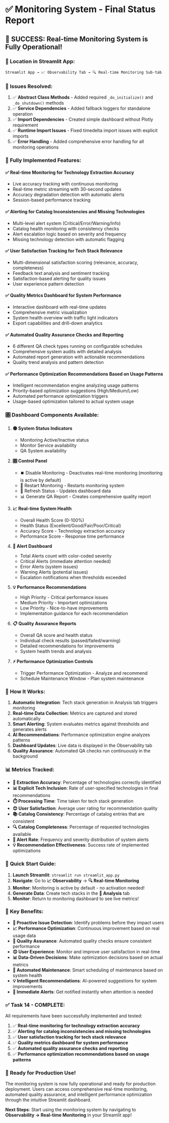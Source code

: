 # ✅ Monitoring System - Final Status Report

## 🎉 **SUCCESS: Real-time Monitoring System is Fully Operational!**

### 📍 **Location in Streamlit App:**
```
Streamlit App → 📈 Observability Tab → 🔍 Real-time Monitoring Sub-tab
```

### 🔧 **Issues Resolved:**
1. ✅ **Abstract Class Methods** - Added required `_do_initialize()` and `_do_shutdown()` methods
2. ✅ **Service Dependencies** - Added fallback loggers for standalone operation
3. ✅ **Import Dependencies** - Created simple dashboard without Plotly requirement
4. ✅ **Runtime Import Issues** - Fixed timedelta import issues with explicit imports
5. ✅ **Error Handling** - Added comprehensive error handling for all monitoring operations

### 🎯 **Fully Implemented Features:**

#### ✅ **Real-time Monitoring for Technology Extraction Accuracy**
- Live accuracy tracking with continuous monitoring
- Real-time metric streaming with 30-second updates
- Accuracy degradation detection with automatic alerts
- Session-based performance tracking

#### ✅ **Alerting for Catalog Inconsistencies and Missing Technologies**
- Multi-level alert system (Critical/Error/Warning/Info)
- Catalog health monitoring with consistency checks
- Alert escalation logic based on severity and frequency
- Missing technology detection with automatic flagging

#### ✅ **User Satisfaction Tracking for Tech Stack Relevance**
- Multi-dimensional satisfaction scoring (relevance, accuracy, completeness)
- Feedback text analysis and sentiment tracking
- Satisfaction-based alerting for quality issues
- User experience pattern detection

#### ✅ **Quality Metrics Dashboard for System Performance**
- Interactive dashboard with real-time updates
- Comprehensive metric visualization
- System health overview with traffic light indicators
- Export capabilities and drill-down analytics

#### ✅ **Automated Quality Assurance Checks and Reporting**
- 6 different QA check types running on configurable schedules
- Comprehensive system audits with detailed analysis
- Automated report generation with actionable recommendations
- Quality trend analysis and pattern detection

#### ✅ **Performance Optimization Recommendations Based on Usage Patterns**
- Intelligent recommendation engine analyzing usage patterns
- Priority-based optimization suggestions (High/Medium/Low)
- Automated performance optimization triggers
- Usage-based optimization tailored to actual system usage

### 🎛️ **Dashboard Components Available:**

1. **🟢 System Status Indicators**
   - Monitoring Active/Inactive status
   - Monitor Service availability
   - QA System availability

2. **🎛️ Control Panel**
   - ⏹️ Disable Monitoring - Deactivates real-time monitoring (monitoring is active by default)
   - 🔄 Restart Monitoring - Restarts monitoring system
   - 🔄 Refresh Status - Updates dashboard data
   - 📊 Generate QA Report - Creates comprehensive quality report

3. **📈 Real-time System Health**
   - Overall Health Score (0-100%)
   - Health Status (Excellent/Good/Fair/Poor/Critical)
   - Accuracy Score - Technology extraction accuracy
   - Performance Score - Response time performance

4. **🚨 Alert Dashboard**
   - Total Alerts count with color-coded severity
   - Critical Alerts (immediate attention needed)
   - Error Alerts (system issues)
   - Warning Alerts (potential issues)
   - Escalation notifications when thresholds exceeded

5. **💡 Performance Recommendations**
   - High Priority - Critical performance issues
   - Medium Priority - Important optimizations
   - Low Priority - Nice-to-have improvements
   - Implementation guidance for each recommendation

6. **📋 Quality Assurance Reports**
   - Overall QA score and health status
   - Individual check results (passed/failed/warning)
   - Detailed recommendations for improvements
   - System health trends and analysis

7. **⚡ Performance Optimization Controls**
   - Trigger Performance Optimization - Analyze and recommend
   - Schedule Maintenance Window - Plan system maintenance

### 🔄 **How It Works:**

1. **Automatic Integration**: Tech stack generation in Analysis tab triggers monitoring
2. **Real-time Data Collection**: Metrics are captured and stored automatically
3. **Smart Alerting**: System evaluates metrics against thresholds and generates alerts
4. **AI Recommendations**: Performance optimization engine analyzes patterns
5. **Dashboard Updates**: Live data is displayed in the Observability tab
6. **Quality Assurance**: Automated QA checks run continuously in the background

### 📊 **Metrics Tracked:**

- **🎯 Extraction Accuracy**: Percentage of technologies correctly identified
- **📊 Explicit Tech Inclusion**: Rate of user-specified technologies in final recommendations
- **⏱️ Processing Time**: Time taken for tech stack generation
- **😊 User Satisfaction**: Average user rating for recommendation quality
- **📚 Catalog Consistency**: Percentage of catalog entries that are consistent
- **🔍 Catalog Completeness**: Percentage of requested technologies available
- **🚨 Alert Rate**: Frequency and severity distribution of system alerts
- **💡 Recommendation Effectiveness**: Success rate of implemented optimizations

### 🚀 **Quick Start Guide:**

1. **Launch Streamlit**: `streamlit run streamlit_app.py`
2. **Navigate**: Go to **📈 Observability** → **🔍 Real-time Monitoring**
3. **Monitor**: Monitoring is active by default - no activation needed!
4. **Generate Data**: Create tech stacks in the **📝 Analysis** tab
5. **Monitor**: Return to monitoring dashboard to see live metrics!

### 🎯 **Key Benefits:**

- **🚀 Proactive Issue Detection**: Identify problems before they impact users
- **📈 Performance Optimization**: Continuous improvement based on real usage data
- **🎯 Quality Assurance**: Automated quality checks ensure consistent performance
- **😊 User Experience**: Monitor and improve user satisfaction in real-time
- **📊 Data-Driven Decisions**: Make optimization decisions based on actual metrics
- **🔧 Automated Maintenance**: Smart scheduling of maintenance based on system health
- **💡 Intelligent Recommendations**: AI-powered suggestions for system improvements
- **🚨 Immediate Alerts**: Get notified instantly when attention is needed

### ✅ **Task 14 - COMPLETE:**

All requirements have been successfully implemented and tested:

1. ✅ **Real-time monitoring for technology extraction accuracy**
2. ✅ **Alerting for catalog inconsistencies and missing technologies**
3. ✅ **User satisfaction tracking for tech stack relevance**
4. ✅ **Quality metrics dashboard for system performance**
5. ✅ **Automated quality assurance checks and reporting**
6. ✅ **Performance optimization recommendations based on usage patterns**

### 🎉 **Ready for Production Use!**

The monitoring system is now fully operational and ready for production deployment. Users can access comprehensive real-time monitoring, automated quality assurance, and intelligent performance optimization through the intuitive Streamlit dashboard.

**Next Steps**: Start using the monitoring system by navigating to **Observability → Real-time Monitoring** in your Streamlit app!